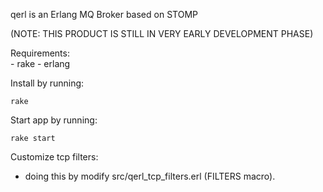qerl is an Erlang MQ Broker based on STOMP

(NOTE: THIS PRODUCT IS STILL IN VERY EARLY DEVELOPMENT PHASE)

Requirements:  
    - rake
    - erlang

Install by running:  

    rake

Start app by running:  

    rake start

Customize tcp filters:  
  - doing this by modify src/qerl_tcp_filters.erl (FILTERS macro).

